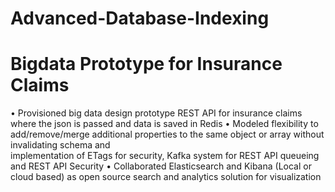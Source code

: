 # Advanced-Database-Indexing
# Bigdata Prototype for Insurance Claims	
•	Provisioned big data design prototype REST API for insurance claims where the json is passed and data is saved in Redis
•	Modeled flexibility to add/remove/merge additional properties to the same object or array without invalidating schema and   
implementation of ETags for security, Kafka system for REST API queueing and REST API Security
•	Collaborated Elasticsearch and Kibana (Local or cloud based) as open source search and analytics solution for visualization
